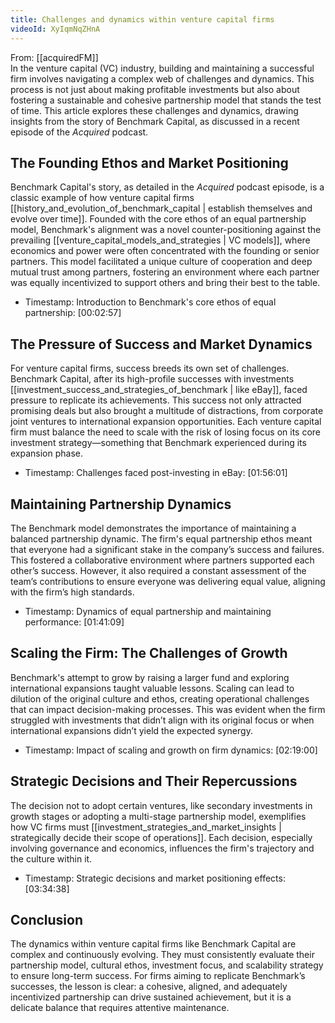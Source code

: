 ```yaml
---
title: Challenges and dynamics within venture capital firms
videoId: XyIqmNqZHnA
---
```


From: [[acquiredFM]] <br/> 
In the venture capital (VC) industry, building and maintaining a successful firm involves navigating a complex web of challenges and dynamics. This process is not just about making profitable investments but also about fostering a sustainable and cohesive partnership model that stands the test of time. This article explores these challenges and dynamics, drawing insights from the story of Benchmark Capital, as discussed in a recent episode of the *Acquired* podcast.

## The Founding Ethos and Market Positioning

Benchmark Capital's story, as detailed in the *Acquired* podcast episode, is a classic example of how venture capital firms [[history_and_evolution_of_benchmark_capital | establish themselves and evolve over time]]. Founded with the core ethos of an equal partnership model, Benchmark's alignment was a novel counter-positioning against the prevailing [[venture_capital_models_and_strategies | VC models]], where economics and power were often concentrated with the founding or senior partners. This model facilitated a unique culture of cooperation and deep mutual trust among partners, fostering an environment where each partner was equally incentivized to support others and bring their best to the table.

* Timestamp: Introduction to Benchmark's core ethos of equal partnership: <a class="yt-timestamp" data-t="00:02:57">[00:02:57]</a>

## The Pressure of Success and Market Dynamics

For venture capital firms, success breeds its own set of challenges. Benchmark Capital, after its high-profile successes with investments [[investment_success_and_strategies_of_benchmark | like eBay]], faced pressure to replicate its achievements. This success not only attracted promising deals but also brought a multitude of distractions, from corporate joint ventures to international expansion opportunities. Each venture capital firm must balance the need to scale with the risk of losing focus on its core investment strategy—something that Benchmark experienced during its expansion phase.

* Timestamp: Challenges faced post-investing in eBay: <a class="yt-timestamp" data-t="01:56:01">[01:56:01]</a>

## Maintaining Partnership Dynamics

The Benchmark model demonstrates the importance of maintaining a balanced partnership dynamic. The firm's equal partnership ethos meant that everyone had a significant stake in the company’s success and failures. This fostered a collaborative environment where partners supported each other’s success. However, it also required a constant assessment of the team’s contributions to ensure everyone was delivering equal value, aligning with the firm’s high standards.

* Timestamp: Dynamics of equal partnership and maintaining performance: <a class="yt-timestamp" data-t="01:41:09">[01:41:09]</a>

## Scaling the Firm: The Challenges of Growth

Benchmark's attempt to grow by raising a larger fund and exploring international expansions taught valuable lessons. Scaling can lead to dilution of the original culture and ethos, creating operational challenges that can impact decision-making processes. This was evident when the firm struggled with investments that didn’t align with its original focus or when international expansions didn’t yield the expected synergy.

* Timestamp: Impact of scaling and growth on firm dynamics: <a class="yt-timestamp" data-t="02:19:00">[02:19:00]</a>

## Strategic Decisions and Their Repercussions

The decision not to adopt certain ventures, like secondary investments in growth stages or adopting a multi-stage partnership model, exemplifies how VC firms must [[investment_strategies_and_market_insights | strategically decide their scope of operations]]. Each decision, especially involving governance and economics, influences the firm's trajectory and the culture within it.

* Timestamp: Strategic decisions and market positioning effects: <a class="yt-timestamp" data-t="03:34:38">[03:34:38]</a>

## Conclusion

The dynamics within venture capital firms like Benchmark Capital are complex and continuously evolving. They must consistently evaluate their partnership model, cultural ethos, investment focus, and scalability strategy to ensure long-term success. For firms aiming to replicate Benchmark’s successes, the lesson is clear: a cohesive, aligned, and adequately incentivized partnership can drive sustained achievement, but it is a delicate balance that requires attentive maintenance.